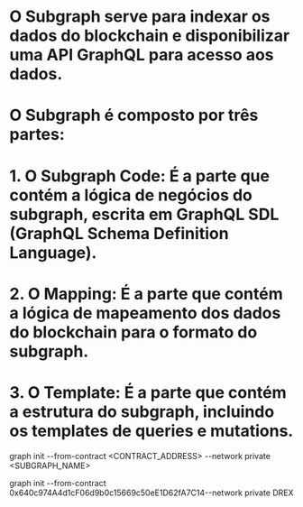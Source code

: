 # O Subgraph serve para indexar os dados do blockchain e disponibilizar uma API GraphQL para acesso aos dados.

# O Subgraph é composto por três partes:

# 1. O Subgraph Code: É a parte que contém a lógica de negócios do subgraph, escrita em GraphQL SDL (GraphQL Schema Definition Language).

# 2. O Mapping: É a parte que contém a lógica de mapeamento dos dados do blockchain para o formato do subgraph.

# 3. O Template: É a parte que contém a estrutura do subgraph, incluindo os templates de queries e mutations.

graph init --from-contract <CONTRACT_ADDRESS> --network private <SUBGRAPH_NAME>

graph init --from-contract 0x640c974A4d1cF06d9b0c15669c50eE1D62fA7C14--network private DREX

